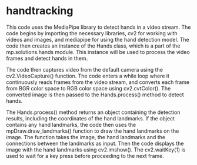 # handtracking

This code uses the MediaPipe library to detect hands in a video stream. The code begins by importing the necessary libraries, cv2 for working with videos and images, and mediapipe for using the hand detection model. The code then creates an instance of the Hands class, which is a part of the mp.solutions.hands module. This instance will be used to process the video frames and detect hands in them.

The code then captures video from the default camera using the cv2.VideoCapture() function. The code enters a while loop where it continuously reads frames from the video stream, and converts each frame from BGR color space to RGB color space using cv2.cvtColor(). The converted image is then passed to the Hands.process() method to detect hands.

The Hands.process() method returns an object containing the detection results, including the coordinates of the hand landmarks. If the object contains any hand landmarks, the code then uses the mpDraw.draw_landmarks() function to draw the hand landmarks on the image. The function takes the image, the hand landmarks and the connections between the landmarks as input. Then the code displays the image with the hand landmarks using cv2.imshow(). The cv2.waitKey(1) is used to wait for a key press before proceeding to the next frame.
